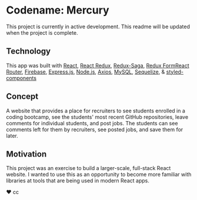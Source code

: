 # Codename: Mercury

This project is currently in active development. This readme will be updated when the project is complete.

## Technology

This app was built with [React](https://reactjs.org/), [React Redux](https://react-redux.js.org/), [Redux-Saga](https://redux-saga.js.org/), [Redux Form](https://redux-form.com/)[React Router](https://reacttraining.com/react-router/), [Firebase](https://firebase.google.com/), [Express.js](https://expressjs.com/), [Node.js](https://nodejs.org/en/), [Axios](https://www.npmjs.com/package/axios), [MySQL](https://www.mysql.com/), [Sequelize](http://docs.sequelizejs.com/), & [styled-components](https://www.styled-components.com/)

## Concept

A website that provides a place for recruiters to see students enrolled in a coding bootcamp, see the students' most recent GitHub repositories, leave comments for individual students, and post jobs. The students can see comments left for them by recruiters, see posted jobs, and save them for later.

## Motivation

This project was an exercise to build a larger-scale, full-stack React website. I wanted to use this as an opportunity to become more familiar with libraries at tools that are being used in modern React apps.

♥︎ cc
